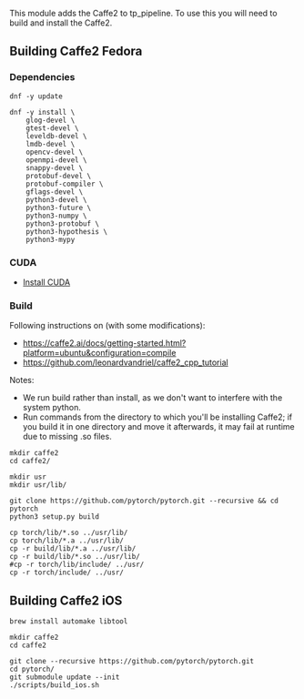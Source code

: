 
This module adds the Caffe2 to tp_pipeline. To use this you will need to build and install the Caffe2.

## Building Caffe2 Fedora

### Dependencies
```
dnf -y update

dnf -y install \
	glog-devel \
	gtest-devel \
	leveldb-devel \
	lmdb-devel \
	opencv-devel \
	openmpi-devel \
	snappy-devel \
	protobuf-devel \
	protobuf-compiler \
	gflags-devel \
	python3-devel \
	python3-future \
	python3-numpy \
	python3-protobuf \
	python3-hypothesis \
	python3-mypy

```

### CUDA
* [Install CUDA](https://github.com/tdp-libs/general_machine_installation/blob/master/Fedora/NVIDIA.md)

### Build
Following instructions on (with some modifications):
* https://caffe2.ai/docs/getting-started.html?platform=ubuntu&configuration=compile
* https://github.com/leonardvandriel/caffe2_cpp_tutorial

Notes:
* We run build rather than install, as we don't want to interfere with the system python.
* Run commands from the directory to which you'll be installing Caffe2; if you build it in one directory and move it afterwards, it may fail at runtime due to missing .so files.

```
mkdir caffe2
cd caffe2/

mkdir usr
mkdir usr/lib/

git clone https://github.com/pytorch/pytorch.git --recursive && cd pytorch
python3 setup.py build

cp torch/lib/*.so ../usr/lib/
cp torch/lib/*.a ../usr/lib/
cp -r build/lib/*.a ../usr/lib/
cp -r build/lib/*.so ../usr/lib/
#cp -r torch/lib/include/ ../usr/
cp -r torch/include/ ../usr/

```
## Building Caffe2 iOS
```
brew install automake libtool

mkdir caffe2
cd caffe2

git clone --recursive https://github.com/pytorch/pytorch.git
cd pytorch/
git submodule update --init
./scripts/build_ios.sh

```
